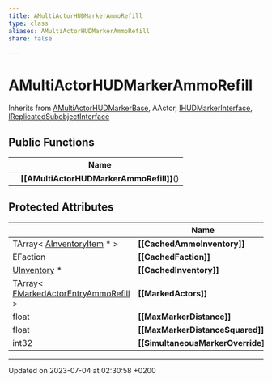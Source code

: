 ```yaml
---
title: AMultiActorHUDMarkerAmmoRefill
type: class
aliases: AMultiActorHUDMarkerAmmoRefill
share: false

---
```


# AMultiActorHUDMarkerAmmoRefill





Inherits from [AMultiActorHUDMarkerBase](/docs/SDK/Source/Classes/classAMultiActorHUDMarkerBase.md), AActor, [IHUDMarkerInterface](/docs/SDK/Source/Classes/classIHUDMarkerInterface.md), [IReplicatedSubobjectInterface](/docs/SDK/Source/Classes/classIReplicatedSubobjectInterface.md)

## Public Functions

|                | Name           |
| -------------- | -------------- |
| | **[[AMultiActorHUDMarkerAmmoRefill]]**() |

## Protected Attributes

|                | Name           |
| -------------- | -------------- |
| TArray< [AInventoryItem](/docs/SDK/Source/Classes/classAInventoryItem.md) * > | **[[CachedAmmoInventory]]**  |
| EFaction | **[[CachedFaction]]**  |
| [UInventory](/docs/SDK/Source/Classes/classUInventory.md) * | **[[CachedInventory]]**  |
| TArray< [FMarkedActorEntryAmmoRefill](/docs/SDK/Source/Classes/structFMarkedActorEntryAmmoRefill.md) > | **[[MarkedActors]]**  |
| float | **[[MaxMarkerDistance]]**  |
| float | **[[MaxMarkerDistanceSquared]]**  |
| int32 | **[[SimultaneousMarkerOverride]]**  |

-------------------------------

Updated on 2023-07-04 at 02:30:58 +0200